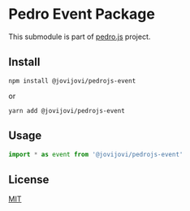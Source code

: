# Pedro Event Package

This submodule is part of [pedro.js](https://github.com/jovijovi/pedro.js) project.

## Install

```shell
npm install @jovijovi/pedrojs-event
```

or

```shell
yarn add @jovijovi/pedrojs-event
```

## Usage

```typescript
import * as event from '@jovijovi/pedrojs-event'
```

## License

[MIT](LICENSE)
